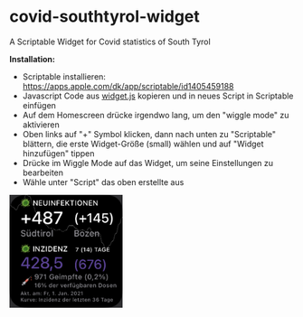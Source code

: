 # covid-southtyrol-widget
A Scriptable Widget for Covid statistics of South Tyrol

**Installation:** 
- Scriptable installieren: https://apps.apple.com/dk/app/scriptable/id1405459188
- Javascript Code aus [widget.js](widget.js) kopieren und in neues Script in Scriptable einfügen
- Auf dem Homescreen drücke irgendwo lang, um den "wiggle mode" zu aktivieren
- Oben links auf "+" Symbol klicken, dann nach unten zu "Scriptable" blättern, die erste Widget-Größe (small) wählen und auf "Widget hinzufügen" tippen
- Drücke im Wiggle Mode auf das Widget, um seine Einstellungen zu bearbeiten
- Wähle unter "Script" das oben erstellte aus

<img src="screenshots/de.jpg" width="200">
